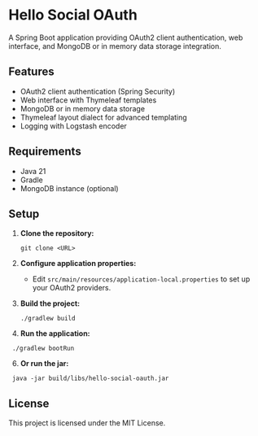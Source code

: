 # Hello Social OAuth

A Spring Boot application providing OAuth2 client authentication, web interface, and MongoDB or in memory data storage integration.

## Features

- OAuth2 client authentication (Spring Security)
- Web interface with Thymeleaf templates
- MongoDB or in memory data storage
- Thymeleaf layout dialect for advanced templating
- Logging with Logstash encoder

## Requirements

- Java 21
- Gradle
- MongoDB instance (optional)

## Setup

1. **Clone the repository:**
   ```
   git clone <URL>
   ```
3. **Configure application properties:**
   - Edit `src/main/resources/application-local.properties` to set up your OAuth2 providers.

4. **Build the project:**
   ```
   ./gradlew build
   ```
5. **Run the application:**
  ```
   ./gradlew bootRun
  ```
6. **Or run the jar:**
  ```
   java -jar build/libs/hello-social-oauth.jar
  ```
## License

This project is licensed under the MIT License.
